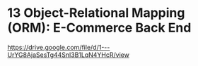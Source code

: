 # 13 Object-Relational Mapping (ORM): E-Commerce Back End

https://drive.google.com/file/d/1---UrYG8AjaSesTg44Snl3B1LqN4YHcR/view
